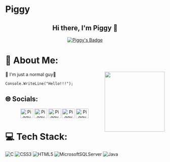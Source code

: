 # Piggy

<h2 align="center">  Hi there, I'm Piggy 👋</h2>
<p align="center">
    <a href="https://github.com/SunoBB/github-badges">
        <img title="Last commit Readme's" alt="Piggy's Badge" src="https://img.shields.io/github/last-commit/Sobinhoangto/Sobinhoangto?&style=for-the-badge&color=0786f5&logoColor=03060a&labelColor=0029b0"/>

</a>
</p>

# 💫 About Me:
  <p align="left"> 🔭 I'm just a normal guy🤝
<img align="right" height="190" src="https://media.giphy.com/media/f6hnhHkks8bk4jwjh3/giphy.gif" />

    Console.WriteLine("Hello!!!");
  </p>

## 🌐 Socials:
<p align="center">
<a href="#" target="blank"><img align="center" src="https://raw.githubusercontent.com/rahuldkjain/github-profile-readme-generator/master/src/images/icons/Social/twitter.svg" alt="Piggy" height="30" width="40" /></a>
<a href="https://linkedin.com" target="blank"><img align="center" src="https://raw.githubusercontent.com/rahuldkjain/github-profile-readme-generator/master/src/images/icons/Social/linked-in-alt.svg" alt="Piggy" height="30" width="40" /></a>
<a href="https://www.facebook.com/soobinHoangto" target="blank"><img align="center" src="https://raw.githubusercontent.com/rahuldkjain/github-profile-readme-generator/master/src/images/icons/Social/facebook.svg" alt="Piggy" height="30" width="40" /></a>
<a href="https://www.instagram.com/soobin_hoangto" target="blank"><img align="center" src="https://raw.githubusercontent.com/rahuldkjain/github-profile-readme-generator/master/src/images/icons/Social/instagram.svg" alt="Piggy" height="30" width="40" /></a>
<a href="#" target="blank"><img align="center" src="https://raw.githubusercontent.com/rahuldkjain/github-profile-readme-generator/master/src/images/icons/Social/discord.svg" alt="Piggy" height="30" width="40" /></a>
</p>

# 💻 Tech Stack:
![C](https://img.shields.io/badge/c-%2300599C.svg?style=flat&logo=c&logoColor=white) ![CSS3](https://img.shields.io/badge/css3-%231572B6.svg?style=flat&logo=css3&logoColor=white) ![HTML5](https://img.shields.io/badge/html5-%23E34F26.svg?style=flat&logo=html5&logoColor=white) ![MicrosoftSQLServer](https://img.shields.io/badge/Microsoft%20SQL%20Server-CC2927?style=flat&logo=microsoft%20sql%20server&logoColor=white) ![Java](https://img.shields.io/badge/java-%23ED8B00.svg?style=flat&logo=java&logoColor=white)
<!-- Proudly created with GPRM ( https://gprm.itsvg.in ) -->
